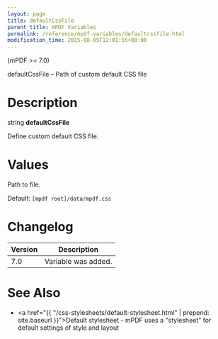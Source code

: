 ```yaml
---
layout: page
title: defaultCssFile
parent_title: mPDF Variables
permalink: /reference/mpdf-variables/defaultcssfile.html
modification_time: 2015-08-05T12:01:55+00:00
---
```


(mPDF >= 7.0)

defaultCssFile – Path of custom default CSS file

# Description

string **defaultCssFile**

Define custom default CSS file.



# Values

Path to file.

Default: `[mpdf root]/data/mpdf.css`


# Changelog

<table class="table">
<thead>
<tr>
  <th>Version</th>
  <th>Description</th>
</tr>
</thead>
<tbody>
<tr>
  <td>7.0</td>
  <td>Variable was added.</td>
</tr>
</tbody>
</table>

# See Also

- <a href="{{ "/css-stylesheets/default-stylesheet.html" | prepend: site.baseurl }}">Default stylesheet</a> - mPDF uses a "stylesheet" for default settings of style and layout

